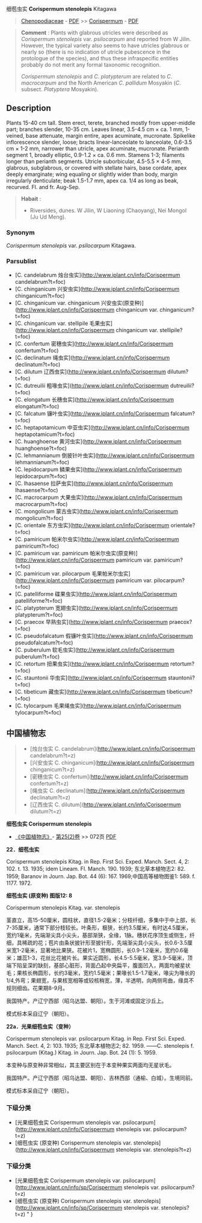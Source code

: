 细苞虫实 **Corispermum stenolepis** Kitagawa

> [Chenopodiaceae](http://www.iplant.cn/info/Chenopodiaceae?t=foc) - [PDF](http://www.iplant.cn/foc/pdf/Chenopodiaceae.pdf) >> [Corispermum](http://www.iplant.cn/info/Corispermum?t=foc) - [PDF](http://www.iplant.cn/foc/pdf/Corispermum.pdf)

> **Comment** : 
> Plants with glabrous utricles were described as *Corispermum* *stenolepis* var. *psilocarpum* and reported from W Jilin. However, the typical variety also seems to have utricles glabrous or nearly so (there is no indication of utricle pubescence in the protologue of the species), and thus these infraspecific entities probably do not merit any formal taxonomic recognition.
>
> *Corispermum* *stenolepis* and *C*. *platypterum* are related to *C*. *macrocarpum* and the North American *C*. *pallidum* Mosyakin (*C*. subsect. *Platyptera* Mosyakin).

## Description

Plants 15-40 cm tall. Stem erect, terete, branched mostly from upper-middle part; branches slender, 10-35 cm. Leaves linear, 3.5-4.5 cm × ca. 1 mm, 1-veined, base attenuate, margin entire, apex acuminate, mucronate. Spikelike inflorescence slender, loose; bracts linear-lanceolate to lanceolate, 0.6-3.5 cm × 1-2 mm, narrower than utricle, apex acuminate, mucronate. Perianth segment 1, broadly elliptic, 0.9-1.2 × ca. 0.6 mm. Stamens 1-3; filaments longer than perianth segments. Utricle suborbicular, 4.5-5.5 × 4-5 mm, glabrous, subglabrous, or covered with stellate hairs, base cordate, apex deeply emarginate; wing equaling or slightly wider than body, margin irregularly denticulate; beak 1.5-1.7 mm, apex ca. 1/4 as long as beak, recurved. Fl. and fr. Aug-Sep.

> **Habait** : 
>* Riversides, dunes. W Jilin, W Liaoning (Chaoyang), Nei Mongol (Ju Ud Meng).

### Synonym
*Corispermum* *stenolepis* var. *psilocarpum* Kitagawa.


### Parsublist

* [C.  candelabrum  烛台虫实](http://www.iplant.cn/info/Corispermum candelabrum?t=foc)
* [C.  chinganicum  兴安虫实](http://www.iplant.cn/info/Corispermum chinganicum?t=foc)
* [C.  chinganicum var. chinganicum  兴安虫实(原变种)](http://www.iplant.cn/info/Corispermum chinganicum var. chinganicum?t=foc)
* [C.  chinganicum var. stellipile  毛果虫实](http://www.iplant.cn/info/Corispermum chinganicum var. stellipile?t=foc)
* [C.  confertum  密穗虫实](http://www.iplant.cn/info/Corispermum confertum?t=foc)
* [C.  declinatum  绳虫实](http://www.iplant.cn/info/Corispermum declinatum?t=foc)
* [C.  dilutum  辽西虫实](http://www.iplant.cn/info/Corispermum dilutum?t=foc)
* [C.  dutreuilii  粗喙虫实](http://www.iplant.cn/info/Corispermum dutreuilii?t=foc)
* [C.  elongatum  长穗虫实](http://www.iplant.cn/info/Corispermum elongatum?t=foc)
* [C.  falcatum  镰叶虫实](http://www.iplant.cn/info/Corispermum falcatum?t=foc)
* [C.  heptapotamicum  中亚虫实](http://www.iplant.cn/info/Corispermum heptapotamicum?t=foc)
* [C.  huanghoense  黄河虫实](http://www.iplant.cn/info/Corispermum huanghoense?t=foc)
* [C.  lehmannianum  倒披针叶虫实](http://www.iplant.cn/info/Corispermum lehmannianum?t=foc)
* [C.  lepidocarpum  鳞果虫实](http://www.iplant.cn/info/Corispermum lepidocarpum?t=foc)
* [C.  lhasaense  拉萨虫实](http://www.iplant.cn/info/Corispermum lhasaense?t=foc)
* [C.  macrocarpum  大果虫实](http://www.iplant.cn/info/Corispermum macrocarpum?t=foc)
* [C.  mongolicum  蒙古虫实](http://www.iplant.cn/info/Corispermum mongolicum?t=foc)
* [C.  orientale  东方虫实](http://www.iplant.cn/info/Corispermum orientale?t=foc)
* [C.  pamiricum  帕米尔虫实](http://www.iplant.cn/info/Corispermum pamiricum?t=foc)
* [C.  pamiricum var. pamiricum  帕米尔虫实(原变种)](http://www.iplant.cn/info/Corispermum pamiricum var. pamiricum?t=foc)
* [C.  pamiricum var. pilocarpum  毛果帕米尔虫实](http://www.iplant.cn/info/Corispermum pamiricum var. pilocarpum?t=foc)
* [C.  patelliforme  碟果虫实](http://www.iplant.cn/info/Corispermum patelliforme?t=foc)
* [C.  platypterum  宽翅虫实](http://www.iplant.cn/info/Corispermum platypterum?t=foc)
* [C.  praecox  早熟虫实](http://www.iplant.cn/info/Corispermum praecox?t=foc)
* [C.  pseudofalcatum  假镰叶虫实](http://www.iplant.cn/info/Corispermum pseudofalcatum?t=foc)
* [C.  puberulum  软毛虫实](http://www.iplant.cn/info/Corispermum puberulum?t=foc)
* [C.  retortum  扭果虫实](http://www.iplant.cn/info/Corispermum retortum?t=foc)
* [C.  stauntonii  华虫实](http://www.iplant.cn/info/Corispermum stauntonii?t=foc)
* [C.  tibeticum  藏虫实](http://www.iplant.cn/info/Corispermum tibeticum?t=foc)
* [C.  tylocarpum  毛果绳虫实](http://www.iplant.cn/info/Corispermum tylocarpum?t=foc)

## 中国植物志

> * [烛台虫实  C.  candelabrum](http://www.iplant.cn/info/Corispermum candelabrum?t=z)
> * [兴安虫实  C.  chinganicum](http://www.iplant.cn/info/Corispermum chinganicum?t=z)
> * [密穗虫实  C.  confertum](http://www.iplant.cn/info/Corispermum confertum?t=z)
> * [绳虫实  C.  declinatum](http://www.iplant.cn/info/Corispermum declinatum?t=z)
> * [辽西虫实  C.  dilutum](http://www.iplant.cn/info/Corispermum dilutum?t=z)

**细苞虫实 Corispermum stenolepis**

* [《中国植物志》](http://www.iplant.cn/frps)- [第25(2)卷](http://www.iplant.cn/frps/vol/25(2)) >> 072页 [PDF](http://www.iplant.cn/frps/pdf/25(2)/072.pdf)

**22．细苞虫实**

Corispermum stenolepis Kitag. in Rep. First Sci. Exped. Manch. Sect. 4, 2: 102. t. 13. 1935; idem Lineam. Fl. Manch. 190. 1939; 东北草本植物志2: 82. 1959; Baranov in Journ. Jap. Bot. 44 (6): 167. 1969;中国高等植物图鉴1: 589. f. 1177. 1972.

**细苞虫实 (原变种) 图版12: 8**

Corispermum stenolepis Kitag. var. stenolepis

茎直立，高15-50厘米，圆柱状，直径1.5-2毫米；分枝纤细，多集中于中上部，长7-35厘米，通常下部分枝较长。叶条形，极狭，长约3.5厘米，有时达4.5厘米，宽约1毫米，先端渐尖具小尖头，基部渐狭，全缘，1脉。穗状花序顶生或侧生，纤细，具稀疏的花；苞片由条状披针形至披针形，先端渐尖具小尖头，长0.6-3.5厘米宽1-2毫米，显著地比果狭。花被片1，宽椭圆形，长0.9-1.2毫米，宽约0.6毫米；雄蕊1-3，花丝比花被片长。果实近圆形，长4.5-5.5毫米，宽3.9-5毫米，顶端下陷呈深的缺刻，基部心脏形，背面凸起中央扁平，腹面凹入，两面均被星状毛；果核长椭圆形，长约3毫米，宽约1.5毫米；果喙长1.5-1.7毫米，喙尖为喙长的1/4,外弯；果翅宽，与果核宽相等或较核稍宽，薄，半透明，向两侧弯曲，缘具不规则细齿。花果期8-9月。

我国特产。产辽宁西部（昭乌达盟、朝阳）。生于河滩或固定沙丘上。

模式标本采自辽宁（朝阳）。

**22a．光果细苞虫实（变种）**

Corispermum stenolepis var. psilocarpum Kitag. in Rep. First Sci. Exped. Manch. Sect. 4, 2: 103. 1935; 东北草本植物志2; 82. 1959. ——C. stenolepis f. psilocarpum (Kitag.) Kitag. in Journ. Jap. Bot. 24 (1): 5. 1959.

本变种与原变种非常相似，其主要区别在于本变种果实两面均无星状毛。

我国特产。产辽宁西部（昭乌达盟、朝阳）、吉林西部（通榆、白城）。生境同前。

模式标本采自辽宁（朝阳）。

### 下级分类
* [光果细苞虫实  Corispermum stenolepis var. psilocarpum](http://www.iplant.cn/info/Corispermum stenolepis var. psilocarpum?t=z)
* [细苞虫实 (原变种)  Corispermum stenolepis var. stenolepis](http://www.iplant.cn/info/Corispermum stenolepis var. stenolepis?t=z)

### 下级分类
* [光果细苞虫实  Corispermum stenolepis var. psilocarpum](http://www.iplant.cn/info/sp/Corispermum stenolepis var. psilocarpum?t=z)
* [细苞虫实 (原变种)  Corispermum stenolepis var. stenolepis](http://www.iplant.cn/info/sp/Corispermum stenolepis var. stenolepis?t=z)
"
}